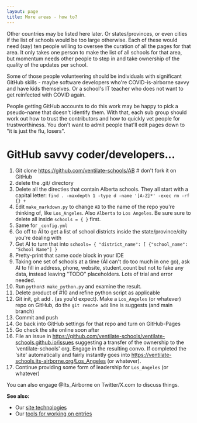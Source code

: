 ```yaml
---
layout: page
title: More areas - how to?
---
```


Other countries may be listed here later. Or states/provinces, or even cities if the list of schools would be too large otherwise. Each of these would need (say) ten people willing to oversee the curation of all the pages for that area. It only takes one person to make the list of all schools for that area, but momentum needs other people to step in and take ownership of the quality of the updates per school.

Some of those people volunteering should be individuals with significant GitHub skills - maybe software developers who're COVID-is-airborne savvy and have kids themselves. Or a school's IT teacher who does not want to get reinfected with COVID again. 

People getting GitHub accounts to do this work may be happy to pick a pseudo-name that doesn't identify them. With that, each sub group should work out how to trust the contributors and how to quickly vet people for trustworthiness. You don't want to admit people that'll edit pages down to "it is just the flu, losers".

# GitHub savvy coder/developers...

1. Git clone https://github.com/ventilate-schools/AB # don't fork it on GitHub
2. delete the .git/ directory
3. Delete all the directies that contain Alberta schools. They all start with a capital letter: `find . -maxdepth 1 -type d -name '[A-Z]*' -exec rm -rf {} +`
4. Edit `make_markdown.py` to change `AB` to the name of the repo you're thinking of, like `Los_Angeles`. Also `Alberta` to `Los Angeles`. Be sure sure to delete all inside `schools = { }` first.
5. Same for `_config.yml`
6. Go off to AI to get a list of school districts inside the state/province/city you're dealing with
7. Get AI to turn that into `schools= { "district_name": [ {"school_name": "School Name"] }`
8. Pretty-print that same code block in your IDE
9. Taking one set of schools at a time (AI can't do too much in one go), ask AI to fill in address, phone, website, student_count but not to fake any data, instead leaving "TODO" placeholders. Lots of trial and error needed.
10. Run `python3 make_python.py` and examine the result.
11. Delete product of #10 and refine python script as applicable
12. Git init, git add . (as you'd expect). Make a `Los_Angeles` (or whatever) repo on GitHub, do the `git remote add` line is suggests (and main branch) 
12. Commit and push
13. Go back into GitHub settings for that repo and turn on GitHub-Pages
14. Go check the site online soon after
15. File an issue in https://github.com/ventilate-schools/ventilate-schools.github.io/issues suggesting a transfer of the ownership to the 'ventilate-schools' org. Engage in the resulting convo. If completed the 'site' automatically and fairly instantly goes into https://ventilate-schools.its-airborne.org/Los_Angeles (or whatever). 
16. Continue providing some form of leadership for `Los_Angeles` (or whatever)

You can also engage @Its_Airborne on Twitter/X.com to discuss things. 

**See also:**

* Our [site technologies](./site-technologies/)
* Our [tools for working on entries](./tools-for-working-on-entries/)